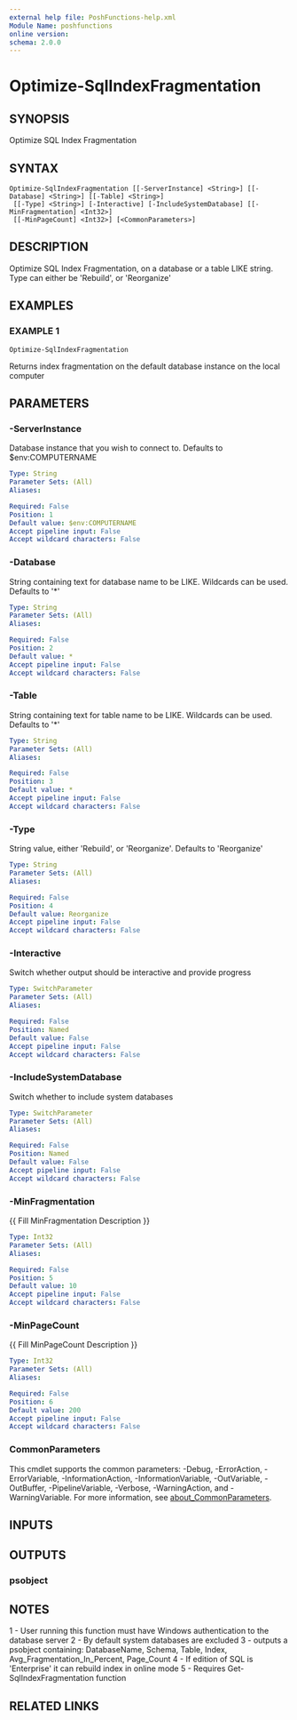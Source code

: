 ```yaml
---
external help file: PoshFunctions-help.xml
Module Name: poshfunctions
online version:
schema: 2.0.0
---
```


# Optimize-SqlIndexFragmentation

## SYNOPSIS
Optimize SQL Index Fragmentation

## SYNTAX

```
Optimize-SqlIndexFragmentation [[-ServerInstance] <String>] [[-Database] <String>] [[-Table] <String>]
 [[-Type] <String>] [-Interactive] [-IncludeSystemDatabase] [[-MinFragmentation] <Int32>]
 [[-MinPageCount] <Int32>] [<CommonParameters>]
```

## DESCRIPTION
Optimize SQL Index Fragmentation, on a database or a table LIKE string.
Type can either be 'Rebuild', or 'Reorganize'

## EXAMPLES

### EXAMPLE 1
```
Optimize-SqlIndexFragmentation
```

Returns index fragmentation on the default database instance on the local computer

## PARAMETERS

### -ServerInstance
Database instance that you wish to connect to.
Defaults to $env:COMPUTERNAME

```yaml
Type: String
Parameter Sets: (All)
Aliases:

Required: False
Position: 1
Default value: $env:COMPUTERNAME
Accept pipeline input: False
Accept wildcard characters: False
```

### -Database
String containing text for database name to be LIKE.
Wildcards can be used.
Defaults to '*'

```yaml
Type: String
Parameter Sets: (All)
Aliases:

Required: False
Position: 2
Default value: *
Accept pipeline input: False
Accept wildcard characters: False
```

### -Table
String containing text for table name to be LIKE.
Wildcards can be used.
Defaults to '*'

```yaml
Type: String
Parameter Sets: (All)
Aliases:

Required: False
Position: 3
Default value: *
Accept pipeline input: False
Accept wildcard characters: False
```

### -Type
String value, either 'Rebuild', or 'Reorganize'.
Defaults to 'Reorganize'

```yaml
Type: String
Parameter Sets: (All)
Aliases:

Required: False
Position: 4
Default value: Reorganize
Accept pipeline input: False
Accept wildcard characters: False
```

### -Interactive
Switch whether output should be interactive and provide progress

```yaml
Type: SwitchParameter
Parameter Sets: (All)
Aliases:

Required: False
Position: Named
Default value: False
Accept pipeline input: False
Accept wildcard characters: False
```

### -IncludeSystemDatabase
Switch whether to include system databases

```yaml
Type: SwitchParameter
Parameter Sets: (All)
Aliases:

Required: False
Position: Named
Default value: False
Accept pipeline input: False
Accept wildcard characters: False
```

### -MinFragmentation
{{ Fill MinFragmentation Description }}

```yaml
Type: Int32
Parameter Sets: (All)
Aliases:

Required: False
Position: 5
Default value: 10
Accept pipeline input: False
Accept wildcard characters: False
```

### -MinPageCount
{{ Fill MinPageCount Description }}

```yaml
Type: Int32
Parameter Sets: (All)
Aliases:

Required: False
Position: 6
Default value: 200
Accept pipeline input: False
Accept wildcard characters: False
```

### CommonParameters
This cmdlet supports the common parameters: -Debug, -ErrorAction, -ErrorVariable, -InformationAction, -InformationVariable, -OutVariable, -OutBuffer, -PipelineVariable, -Verbose, -WarningAction, and -WarningVariable. For more information, see [about_CommonParameters](http://go.microsoft.com/fwlink/?LinkID=113216).

## INPUTS

## OUTPUTS

### psobject
## NOTES
1 - User running this function must have Windows authentication to the database server
2 - By default system databases are excluded
3 - outputs a psobject containing:
    DatabaseName, Schema, Table, Index, Avg_Fragmentation_In_Percent, Page_Count
4 - If edition of SQL is 'Enterprise' it can rebuild index in online mode
5 - Requires Get-SqlIndexFragmentation function

## RELATED LINKS
